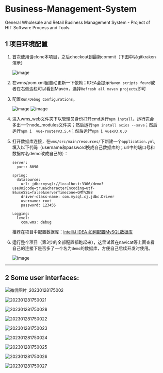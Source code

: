 # Business-Management-System

General Wholesale and Retail Business Management System - Project of HIT Software Process and Tools

## 1 项目环境配置

1. 首次使用请clone本项目，之后checkout到最新commit（下图中以gitkraken演示）

   ![image](https://user-images.githubusercontent.com/78716774/201571278-4239636a-c443-4e8c-ba72-601f3cc64807.png)

2. 在wms/pom.xml里自动更新一下依赖；IDEA会提示`Maven scripts found`或者在右侧边栏可以看到Maven，选择`Refresh all maven projects`即可

3. 配置`Run/Debug Configurations`。

   ![image](https://user-images.githubusercontent.com/78716774/201572357-73c7b3f5-57c0-4979-b7dc-d7dfa94279f9.png)
   ![image](https://user-images.githubusercontent.com/78716774/201572369-5085c95e-f8c6-484b-8950-6068e08ad84e.png)

4. 进入wms_web文件夹下以管理员身份打开cmd运行`npm install`，运行完会多出一个node_modules文件夹；然后运行`npm install axios --save`；然后运行`npm i 
   vue-router@3.5.4`；然后运行`npm i vuex@3.0.0`

5. 打开数据库连接，在`wms/src/main/resources/`下新建一个`application.yml`,填入以下代码（username和password换成自己数据库的；url中的端口号和数据库名demo改成自己的）：

   ```
   server:
     port: 8090
   
   spring:
     datasource:
       url: jdbc:mysql://localhost:3306/demo?useUnicode=true&characterEncoding=utf-8&useSSL=false&serverTimezone=GMT%2B8
       driver-class-name: com.mysql.cj.jdbc.Driver
       username: root
       password: 123456
   
   Logging:
     level:
       com.wms: debug
   ```

   推荐在项目中配置数据库：[IntelliJ IDEA 如何配置MySQL数据库](https://blog.csdn.net/zhao_66/article/details/103806350)

6. 运行整个项目（第3步的全部配置都跑起来），这里试着在navicat等上面查看自己的连接下是否多了一个名为`demo`的数据库，方便自己后续开发时使用。

   ![image](https://user-images.githubusercontent.com/78716774/201687832-516b1173-8048-4f54-a3d9-4be96f472aaf.png)

------
## 2 Some user interfaces:

<img src="https://cdn.jsdelivr.net/gh/pandalandala/imgbed@main/2023/%E5%BE%AE%E4%BF%A1%E5%9B%BE%E7%89%87_20230128175002.png" alt="微信图片_20230128175002"  />

![202301281750021](https://cdn.jsdelivr.net/gh/pandalandala/imgbed@main/2023/%E5%BE%AE%E4%BF%A1%E5%9B%BE%E7%89%87_202301281750021.png)

![202301281750028](https://cdn.jsdelivr.net/gh/pandalandala/imgbed@main/2023/%E5%BE%AE%E4%BF%A1%E5%9B%BE%E7%89%87_202301281750028.png)

![202301281750022](https://cdn.jsdelivr.net/gh/pandalandala/imgbed@main/2023/%E5%BE%AE%E4%BF%A1%E5%9B%BE%E7%89%87_202301281750022.png)

![202301281750023](https://cdn.jsdelivr.net/gh/pandalandala/imgbed@main/2023/%E5%BE%AE%E4%BF%A1%E5%9B%BE%E7%89%87_202301281750023.png)

![202301281750024](https://cdn.jsdelivr.net/gh/pandalandala/imgbed@main/2023/%E5%BE%AE%E4%BF%A1%E5%9B%BE%E7%89%87_202301281750024.png)

![202301281750025](https://cdn.jsdelivr.net/gh/pandalandala/imgbed@main/2023/%E5%BE%AE%E4%BF%A1%E5%9B%BE%E7%89%87_202301281750025.png)

![202301281750026](https://cdn.jsdelivr.net/gh/pandalandala/imgbed@main/2023/%E5%BE%AE%E4%BF%A1%E5%9B%BE%E7%89%87_202301281750026.png)

![202301281750027](https://cdn.jsdelivr.net/gh/pandalandala/imgbed@main/2023/%E5%BE%AE%E4%BF%A1%E5%9B%BE%E7%89%87_202301281750027.png)
